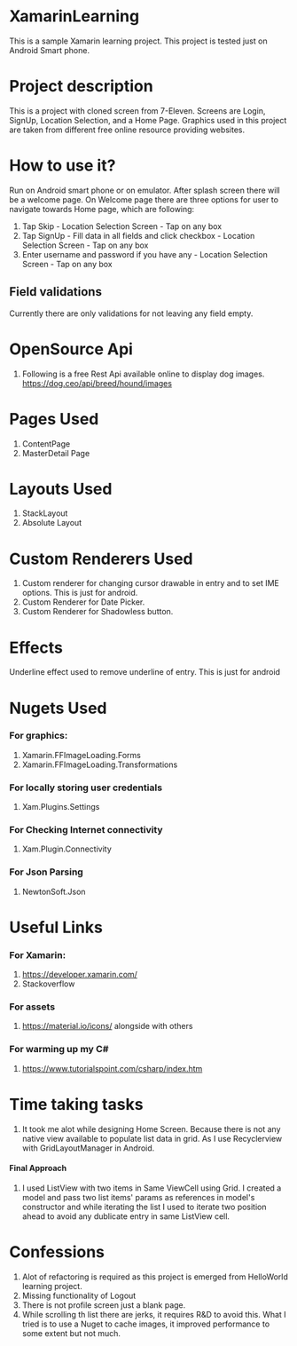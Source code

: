 # XamarinLearning
This is a sample Xamarin learning project. This project is tested just on Android Smart phone.

# Project description
This is a project with cloned screen from 7-Eleven. Screens are Login, SignUp, Location Selection, and a Home Page. Graphics used in this project are taken from different free online resource providing websites.

# How to use it?
Run on Android smart phone or on emulator. After splash screen there will be a welcome page. On Welcome page there are three options for user to navigate towards Home page, which are following:
1. Tap Skip - Location Selection Screen - Tap on any box
2. Tap SignUp -  Fill data in all fields and click checkbox - Location Selection Screen - Tap on any box
3. Enter username and password if you have any - Location Selection Screen - Tap on any box

## Field validations
Currently there are only validations for not leaving any field empty.

# OpenSource Api
1. Following is a free Rest Api available online to display dog images.
https://dog.ceo/api/breed/hound/images

# Pages Used
1. ContentPage
2. MasterDetail Page

# Layouts Used
1. StackLayout
2. Absolute Layout

# Custom Renderers Used
1. Custom renderer for changing cursor drawable in entry and to set IME options. This is just for android.
2. Custom Renderer for Date Picker.
3. Custom Renderer for Shadowless button.

# Effects
Underline effect used to remove underline of entry. This is just for android

# Nugets Used
### For graphics:
1. Xamarin.FFImageLoading.Forms
2. Xamarin.FFImageLoading.Transformations

### For locally storing user credentials
1. Xam.Plugins.Settings

### For Checking Internet connectivity
1. Xam.Plugin.Connectivity

### For Json Parsing
1. NewtonSoft.Json

# Useful Links
### For Xamarin:
1. https://developer.xamarin.com/
2. Stackoverflow

### For assets
1. https://material.io/icons/ alongside with others

### For warming up my C#
1. https://www.tutorialspoint.com/csharp/index.htm

# Time taking tasks
1. It took me alot while designing Home Screen. Because there is not any native view available to populate list data in grid. As I use Recyclerview with GridLayoutManager in Android. 
#### Final Approach
1. I used ListView with two items in Same ViewCell using Grid. I created a model and pass two list items' params as references in model's constructor and while iterating the list I used to iterate two position ahead to avoid any dublicate entry in same ListView cell.


# Confessions
1. Alot of refactoring is required as this project is emerged from HelloWorld learning project.
2. Missing functionality of Logout
3. There is not profile screen just a blank page.
4. While scrolling th list there are jerks, it requires R&D to avoid this. What I tried is to use a Nuget to cache images, it improved performance to some extent but not much.
